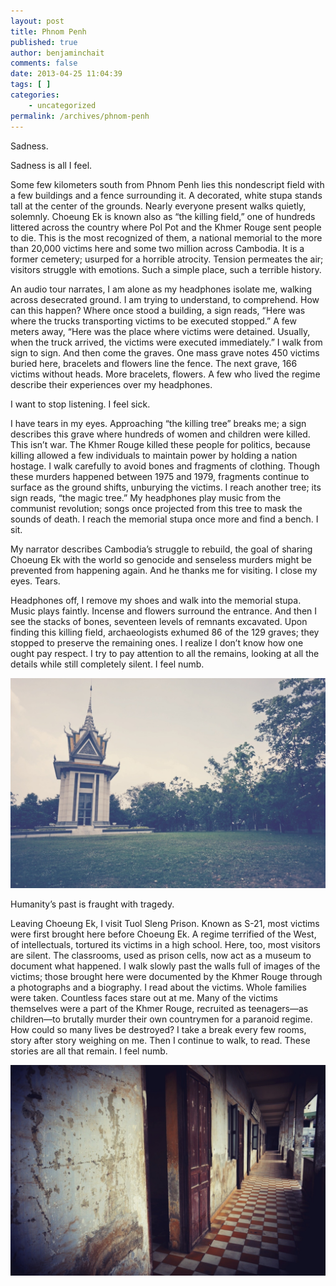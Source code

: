 ```yaml
---
layout: post
title: Phnom Penh
published: true
author: benjaminchait
comments: false
date: 2013-04-25 11:04:39
tags: [ ]
categories:
    - uncategorized
permalink: /archives/phnom-penh
---
```

Sadness.

Sadness is all I feel.

Some few kilometers south from Phnom Penh lies this nondescript field with a few buildings and a fence surrounding it. A decorated, white stupa stands tall at the center of the grounds. Nearly everyone present walks quietly, solemnly. Choeung Ek is known also as “the killing field,” one of hundreds littered across the country where Pol Pot and the Khmer Rouge sent people to die. This is the most recognized of them, a national memorial to the more than 20,000 victims here and some two million across Cambodia. It is a former cemetery; usurped for a horrible atrocity. Tension permeates the air; visitors struggle with emotions. Such a simple place, such a terrible history.

An audio tour narrates, I am alone as my headphones isolate me, walking across desecrated ground. I am trying to understand, to comprehend. How can this happen? Where once stood a building, a sign reads, “Here was where the trucks transporting victims to be executed stopped.” A few meters away, “Here was the place where victims were detained. Usually, when the truck arrived, the victims were executed immediately.” I walk from sign to sign. And then come the graves. One mass grave notes 450 victims buried here, bracelets and flowers line the fence. The next grave, 166 victims without heads. More bracelets, flowers. A few who lived the regime describe their experiences over my headphones.

I want to stop listening. I feel sick.

I have tears in my eyes. Approaching “the killing tree” breaks me; a sign describes this grave where hundreds of women and children were killed. This isn’t war. The Khmer Rouge killed these people for politics, because killing allowed a few individuals to maintain power by holding a nation hostage. I walk carefully to avoid bones and fragments of clothing. Though these murders happened between 1975 and 1979, fragments continue to surface as the ground shifts, unburying the victims. I reach another tree; its sign reads, “the magic tree.” My headphones play music from the communist revolution; songs once projected from this tree to mask the sounds of death. I reach the memorial stupa once more and find a bench. I sit.

My narrator describes Cambodia’s struggle to rebuild, the goal of sharing Choeung Ek with the world so genocide and senseless murders might be prevented from happening again. And he thanks me for visiting. I close my eyes. Tears.

Headphones off, I remove my shoes and walk into the memorial stupa. Music plays faintly. Incense and flowers surround the entrance. And then I see the stacks of bones, seventeen levels of remnants excavated. Upon finding this killing field, archaeologists exhumed 86 of the 129 graves; they stopped to preserve the remaining ones. I realize I don’t know how one ought pay respect. I try to pay attention to all the remains, looking at all the details while still completely silent. I feel numb.


![Choeung Ek, memorial stupa][1]

Humanity’s past is fraught with tragedy.

Leaving Choeung Ek, I visit Tuol Sleng Prison. Known as S-21, most victims were first brought here before Choeung Ek. A regime terrified of the West, of intellectuals, tortured its victims in a high school. Here, too, most visitors are silent. The classrooms, used as prison cells, now act as a museum to document what happened. I walk slowly past the walls full of images of the victims; those brought here were documented by the Khmer Rouge through a photographs and a biography. I read about the victims. Whole families were taken. Countless faces stare out at me. Many of the victims themselves were a part of the Khmer Rouge, recruited as teenagers—as children—to brutally murder their own countrymen for a paranoid regime. How could so many lives be destroyed? I take a break every few rooms, story after story weighing on me. Then I continue to walk, to read. These stories are all that remain. I feel numb.


![Tuol Sleng Prison][2]

 [1]: /wp-content/uploads/media/img/2013/04-wp/20130425-235356.jpg
 [2]: /wp-content/uploads/media/img/2013/04-wp/20130425-235407.jpg
